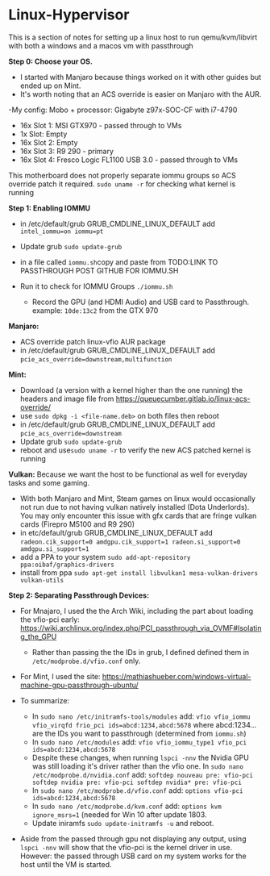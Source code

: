 # Linux-Hypervisor
This is a section of notes for setting up a linux host to run qemu/kvm/libvirt with both a windows and a macos vm with passthrough

**Step 0: Choose your OS.**
- I started with Manjaro because things worked on it with other guides but ended up on Mint.
- It's worth noting that an ACS override is easier on Manjaro with the AUR.

-My config:
Mobo + processor: Gigabyte z97x-SOC-CF with i7-4790
- 16x Slot 1: MSI GTX970 - passed through to VMs
- 1x Slot: Empty
- 16x Slot 2: Empty
- 16x Slot 3: R9 290 - primary
- 16x Slot 4: Fresco Logic FL1100 USB 3.0 - passed through to VMs

This motherboard does not properly separate iommu groups so ACS override patch it required.
```sudo uname -r``` for checking what kernel is running

**Step 1: Enabling IOMMU** 
- in /etc/default/grub GRUB_CMDLINE_LINUX_DEFAULT add ```intel_iommu=on iommu=pt```
- Update grub ```sudo update-grub```
- in a file called ```iommu.sh```copy and paste from TODO:LINK TO PASSTHROUGH POST GITHUB FOR IOMMU.SH

- Run it to check for IOMMU Groups ```./iommu.sh```
  - Record the GPU (and HDMI Audio) and USB card to Passthrough. example: ```10de:13c2``` from the GTX 970

**Manjaro:**
- ACS override patch linux-vfio AUR package
- in /etc/default/grub GRUB_CMDLINE_LINUX_DEFAULT add ```pcie_acs_override=downstream,multifunction```

**Mint:**
- Download (a version with a kernel higher than the one running) the headers and image file from https://queuecumber.gitlab.io/linux-acs-override/
- use ```sudo dpkg -i <file-name.deb>``` on both files then reboot
- in /etc/default/grub GRUB_CMDLINE_LINUX_DEFAULT add ```pcie_acs_override=downstream```
- Update grub ```sudo update-grub```
- reboot and use```sudo uname -r``` to verify the new ACS patched kernel is running

**Vulkan:** Because we want the host to be functional as well for everyday tasks and some gaming.
- With both Manjaro and Mint, Steam games on linux would occasionally not run due to not having vulkan natively installed (Dota Underlords). You may only encounter this issue with gfx cards that are fringe vulkan cards (Firepro M5100 and R9 290)
- in etc/default/grub GRUB_CMDLINE_LINUX_DEFAULT add ```radeon.cik_support=0 amdgpu.cik_support=1 radeon.si_support=0 amdgpu.si_support=1```
- add a PPA to your system ```sudo add-apt-repository ppa:oibaf/graphics-drivers```
- install from ppa ```sudo apt-get install libvulkan1 mesa-vulkan-drivers vulkan-utils```

**Step 2: Separating Passthrough Devices:**
- For Mnajaro, I used the the Arch Wiki, including the part about loading the vfio-pci early: https://wiki.archlinux.org/index.php/PCI_passthrough_via_OVMF#Isolating_the_GPU
  - Rather than passing the the IDs in grub, I defined defined them in ```/etc/modprobe.d/vfio.conf``` only. 
- For Mint, I used the site: https://mathiashueber.com/windows-virtual-machine-gpu-passthrough-ubuntu/

- To summarize: 
  - In ```sudo nano /etc/initramfs-tools/modules``` add: ```vfio vfio_iommu vfio_virqfd frio_pci ids=abcd:1234,abcd:5678``` where abcd:1234... are the IDs you want to passthrough (determined from ```iommu.sh```)
  - In ```sudo nano /etc/modules``` add: ```vfio vfio_iommu_type1 vfio_pci ids=abcd:1234,abcd:5678```
  - Despite these changes, when running ```lspci -nnv``` the Nvidia GPU was still loading it's driver rather than the vfio one. In ```sudo nano /etc/modprobe.d/nvidia.conf``` add: ```softdep nouveau pre: vfio-pci softdep nvidia pre: vfio-pci softdep nvidia* pre: vfio-pci```
  - In ```sudo nano /etc/modprobe.d/vfio.conf``` add: ```options vfio-pci ids=abcd:1234,abcd:5678```
  - In ```sudo nano /etc/modprobe.d/kvm.conf``` add: ```options kvm ignore_msrs=1``` (needed for Win 10 after update 1803.
  - Update iniramfs ```sudo update-initramfs -u``` and reboot.
- Aside from the passed through gpu not displaying any output, using ```lspci -nnv``` will show that the vfio-pci is the kernel driver in use. However: the passed through USB card on my system works for the host until the VM is started.
